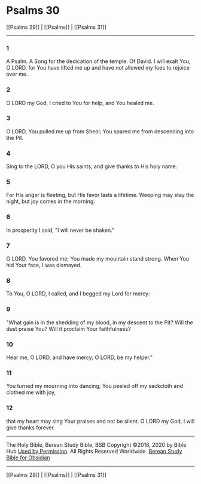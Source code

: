 # Psalms 30

[[Psalms 29]] | [[Psalms]] | [[Psalms 31]]

---

### 1
A Psalm. A Song for the dedication of the temple. Of David. I will exalt You, O LORD, for You have lifted me up and have not allowed my foes to rejoice over me.

### 2
O LORD my God, I cried to You for help, and You healed me.

### 3
O LORD, You pulled me up from Sheol; You spared me from descending into the Pit.

### 4
Sing to the LORD, O you His saints, and give thanks to His holy name.

### 5
For His anger is fleeting, but His favor lasts a lifetime. Weeping may stay the night, but joy comes in the morning.

### 6
In prosperity I said, "I will never be shaken."

### 7
O LORD, You favored me; You made my mountain stand strong. When You hid Your face, I was dismayed.

### 8
To You, O LORD, I called, and I begged my Lord for mercy:

### 9
"What gain is in the shedding of my blood, in my descent to the Pit? Will the dust praise You? Will it proclaim Your faithfulness?

### 10
Hear me, O LORD, and have mercy; O LORD, be my helper."

### 11
You turned my mourning into dancing; You peeled off my sackcloth and clothed me with joy,

### 12
that my heart may sing Your praises and not be silent. O LORD my God, I will give thanks forever.

---

The Holy Bible, Berean Study Bible, BSB
Copyright ©2016, 2020 by Bible Hub
[Used by Permission](https://berean.bible/terms.htm). All Rights Reserved Worldwide.
[Berean Study Bible for Obsidian](https://github.com/gapmiss/berean-study-bible-for-obsidian)

---

[[Psalms 29]] | [[Psalms]] | [[Psalms 31]]

